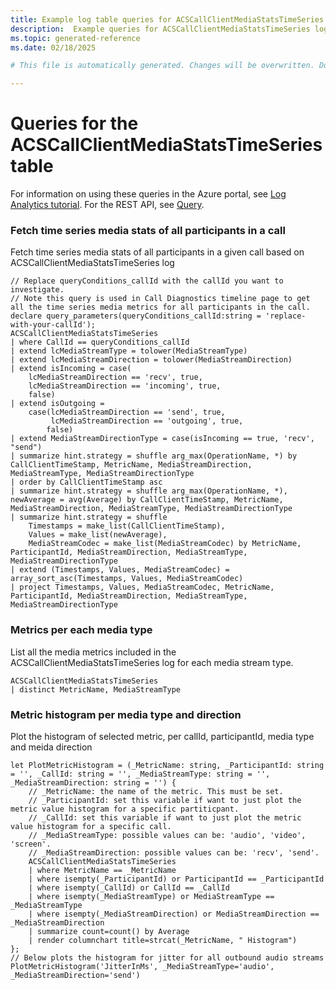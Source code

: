 ```yaml
---
title: Example log table queries for ACSCallClientMediaStatsTimeSeries
description:  Example queries for ACSCallClientMediaStatsTimeSeries log table
ms.topic: generated-reference
ms.date: 02/18/2025

# This file is automatically generated. Changes will be overwritten. Do not change this file directly. 

---
```


# Queries for the ACSCallClientMediaStatsTimeSeries table

For information on using these queries in the Azure portal, see [Log Analytics tutorial](/azure/azure-monitor/logs/log-analytics-tutorial). For the REST API, see [Query](/rest/api/loganalytics/query).


### Fetch time series media stats of all participants in a call  


Fetch time series media stats of all participants in a given call based on ACSCallClientMediaStatsTimeSeries log  

```query
// Replace queryConditions_callId with the callId you want to investigate.
// Note this query is used in Call Diagnostics timeline page to get all the time series media metrics for all participants in the call.
declare query_parameters(queryConditions_callId:string = 'replace-with-your-callId');
ACSCallClientMediaStatsTimeSeries
| where CallId == queryConditions_callId
| extend lcMediaStreamType = tolower(MediaStreamType)
| extend lcMediaStreamDirection = tolower(MediaStreamDirection)
| extend isIncoming = case(
    lcMediaStreamDirection == 'recv', true,
    lcMediaStreamDirection == 'incoming', true, 
    false)
| extend isOutgoing = 
    case(lcMediaStreamDirection == 'send', true,
         lcMediaStreamDirection == 'outgoing', true,
        false)
| extend MediaStreamDirectionType = case(isIncoming == true, 'recv', "send")
| summarize hint.strategy = shuffle arg_max(OperationName, *) by CallClientTimeStamp, MetricName, MediaStreamDirection, MediaStreamType, MediaStreamDirectionType
| order by CallClientTimeStamp asc
| summarize hint.strategy = shuffle arg_max(OperationName, *), newAverage = avg(Average) by CallClientTimeStamp, MetricName, MediaStreamDirection, MediaStreamType, MediaStreamDirectionType  
| summarize hint.strategy = shuffle
    Timestamps = make_list(CallClientTimeStamp), 
    Values = make_list(newAverage), 
    MediaStreamCodec = make_list(MediaStreamCodec) by MetricName, ParticipantId, MediaStreamDirection, MediaStreamType, MediaStreamDirectionType     
| extend (Timestamps, Values, MediaStreamCodec) = array_sort_asc(Timestamps, Values, MediaStreamCodec)
| project Timestamps, Values, MediaStreamCodec, MetricName, ParticipantId, MediaStreamDirection, MediaStreamType, MediaStreamDirectionType
```



### Metrics per each media type  


List all the media metrics included in the ACSCallClientMediaStatsTimeSeries log for each media stream type.  

```query
ACSCallClientMediaStatsTimeSeries
| distinct MetricName, MediaStreamType
```



### Metric histogram per media type and direction  


Plot the histogram of selected metric, per callId, participantId, media type and meida direction  

```query
let PlotMetricHistogram = (_MetricName: string, _ParticipantId: string = '', _CallId: string = '', _MediaStreamType: string = '', _MediaStreamDirection: string = '') {
    // _MetricName: the name of the metric. This must be set.
    // _ParticipantId: set this variable if want to just plot the metric value histogram for a specific partiticpant.
    // _CallId: set this variable if want to just plot the metric value histogram for a specific call.
    // _MediaStreamType: possible values can be: 'audio', 'video', 'screen'.
    // _MediaStreamDirection: possible values can be: 'recv', 'send'.
    ACSCallClientMediaStatsTimeSeries
    | where MetricName == _MetricName
    | where isempty(_ParticipantId) or ParticipantId == _ParticipantId
    | where isempty(_CallId) or CallId == _CallId
    | where isempty(_MediaStreamType) or MediaStreamType == _MediaStreamType
    | where isempty(_MediaStreamDirection) or MediaStreamDirection == _MediaStreamDirection
    | summarize count=count() by Average
    | render columnchart title=strcat(_MetricName, " Histogram")
};
// Below plots the histogram for jitter for all outbound audio streams
PlotMetricHistogram('JitterInMs', _MediaStreamType='audio', _MediaStreamDirection='send')
```

